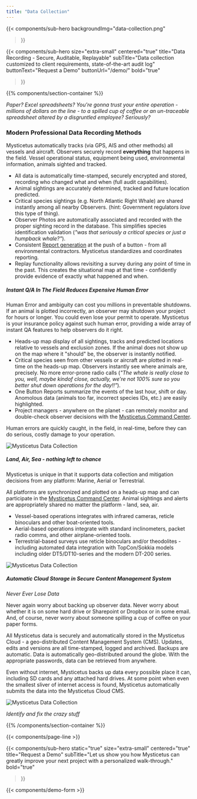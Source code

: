 ```yaml
---
title: "Data Collection"
---
```


{{< components/sub-hero
	backgroundImg="data-collection.png"
>}}

{{< components/sub-hero
	size="extra-small"
	centered="true"
	title="Data Recording - Secure, Auditable, Replayable"
	subTitle="Data collection customized to client requirements, state-of-the-art audit log"
	buttonText="Request a Demo"
	buttonUrl="/demo/"
	bold="true"
>}}

{{% components/section-container %}}

_Paper? Excel spreadsheets? You're gonna trust your entire operation - millions of dollars on the line - to a spilled cup of coffee or an un-traceable spreadsheet altered by a disgruntled employee? Seriously?_

### Modern Professional Data Recording Methods

Mysticetus automatically tracks (via GPS, AIS and other methods) all vessels and aircraft. Observers securely record **everything** that happens in the field. Vessel operational status, equipment being used, environmental information, animals sighted and tracked.

* All data is automatically time-stamped, securely encrypted and stored, recording who changed what and when (full audit capabilities).
* Animal sightings are accurately determined, tracked and future location predicted.
* Critical species sightings (e.g. North Atlantic Right Whale) are shared instantly among all nearby Observers. (hint: Government regulators _love_ this type of thing).
* Observer Photos are automatically associated and recorded with the proper sighting record in the database. This simplifies species identification validation (_"was that seriously a critical species or just a humpback whale?"_).
* Consistent [Report generation](/feature/reporting/) at the push of a button - from all environmental contractors. Mysticetus standardizes and coordinates reporting.
* Replay functionality allows revisiting a survey during any point of time in the past. This creates the situational map at that time - confidently provide evidence of exactly what happened and when.

##### Instant Q/A In The Field Reduces Expensive Human Error

Human Error and ambiguity can cost you millions in preventable shutdowns. If an animal is plotted incorrectly, an observer may shutdown your project for hours or longer. You could even lose your permit to operate.  Mysticetus is your insurance policy against such human error, providing a wide array of instant QA features to help observers do it right.

* Heads-up map display of all sightings, tracks and predicted locations relative to vessels and exclusion zones. If the animal does not show up on the map where it "should" be, the observer is instantly notified.
* Critical species seen from other vessels or aircraft are plotted in real-time on the heads-up map. Observers instantly see where animals are, precisely. No more error-prone radio calls (_"The whale is really close to you, well, maybe kindof close, actually, we're not 100% sure so you better shut down operations for the day!!"_). 
* One Button Reports summarize the events of the last hour, shift or day. Anomolous data (animals too far, incorrect species IDs, etc.) are easily highlighted. 
* Project managers - anywhere on the planet - can remotely monitor and double-check observer decisions with the [Mysticetus Command Center](/feature/mitigation).

Human errors are quickly caught, in the field, in real-time, before they can do serious, costly damage to your operation.

![Mysticetus Data Collection](https://mysticetus.com/wp-content/uploads/2016/05/Mysticetus-data-sheet-image.png)


##### Land, Air, Sea - nothing left to chance

Mysticetus is unique in that it supports data collection and mitigation decisions from any platform: Marine, Aerial or Terrestrial. 

All platforms are synchronized and plotted on a heads-up map and can participate in the [Mysticetus Command Center](/feature/mitigation). Animal sightings and alerts are appropriately shared no matter the platform - land, sea, air.

* Vessel-based operations integrates with infrared cameras, reticle binoculars and other boat-oriented tools.
* Aerial-based operations integrate with standard inclinometers, packet radio comms, and other airplane-oriented tools.
* Terrestrial-based surveys use reticle binoculars and/or theodolites - including automated data integration with TopCon/Sokkia models including older DT5/DT10-series and the modern DT-200 series. 

![Mysticetus Data Collection](https://mysticetus.blob.core.windows.net/web/QA%20features/QA%20recenter%20on%20map.png)


##### Automatic Cloud Storage in Secure Content Management System

_Never Ever Lose Data_

Never again worry about backing up observer data. Never worry about whether it is on some hard drive or Sharepoint or Dropbox or in some email. And, of course, never worry about someone spilling a cup of coffee on your paper forms.

All Mysticetus data is securely and automatically stored in the Mysticetus Cloud - a geo-distributed Content Management System (CMS). Updates, edits and versions are all time-stamped, logged and archived. Backups are automatic. Data is automatically geo-distributed around the globe. With the appropriate passwords, data can be retrieved from anywhere.

Even without internet, Mysticetus backs up data every possible place it can, including SD cards and any attached hard drives. At some point when even the smallest sliver of internet access is found, Mysticetus automatically submits the data into the Mysticetus Cloud CMS. 

![Mysticetus Data Collection](https://mysticetus.blob.core.windows.net/web/QA%20features/QA%20visually%20validate%20observation.png)

_Identify and fix the crazy stuff_

{{% /components/section-container %}}

{{< components/page-line >}}

{{< components/sub-hero
	static="true"
	size="extra-small"
	centered="true"
	title="Request a Demo"
	subTitle="Let us show you how Mysticetus can greatly improve your next project with a personalized walk-through."
	bold="true"
>}}

{{< components/demo-form >}}
